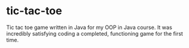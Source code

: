 # tic-tac-toe
Tic tac toe game written in Java for my OOP in Java course.
It was incredibly satisfying coding a completed, functioning
game for the first time.
